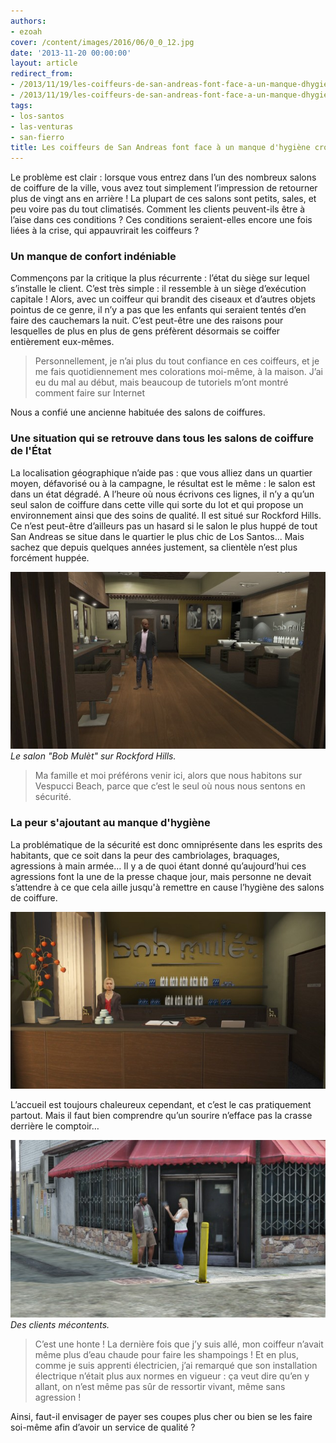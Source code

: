 ```yaml
---
authors:
- ezoah
cover: /content/images/2016/06/0_0_12.jpg
date: '2013-11-20 00:00:00'
layout: article
redirect_from:
- /2013/11/19/les-coiffeurs-de-san-andreas-font-face-a-un-manque-dhygiene-croissant
- /2013/11/19/les-coiffeurs-de-san-andreas-font-face-a-un-manque-dhygiene-croissant/
tags:
- los-santos
- las-venturas
- san-fierro
title: Les coiffeurs de San Andreas font face à un manque d'hygiène croissant
---
```



Le problème est clair : lorsque vous entrez dans l’un des nombreux salons de coiffure de la ville, vous avez tout simplement l’impression de retourner plus de vingt ans en arrière ! La plupart de ces salons sont petits, sales, et peu voire pas du tout climatisés. Comment les clients peuvent-ils être à l’aise dans ces conditions ? Ces conditions seraient-elles encore une fois liées à la crise, qui appauvrirait les coiffeurs ?

### Un manque de confort indéniable

Commençons par la critique la plus récurrente : l’état du siège sur lequel s’installe le client. C’est très simple : il ressemble à un siège d’exécution capitale ! Alors, avec un coiffeur qui brandit des ciseaux et d’autres objets pointus de ce genre, il n’y a pas que les enfants qui seraient tentés d’en faire des cauchemars la nuit. C’est peut-être une des raisons pour lesquelles de plus en plus de gens préfèrent désormais se coiffer entièrement eux-mêmes.

> Personnellement, je n’ai plus du tout confiance en ces coiffeurs, et je me fais quotidiennement mes colorations moi-même, à la maison. J’ai eu du mal au début, mais beaucoup de tutoriels m’ont montré comment faire sur Internet

Nous a confié une ancienne habituée des salons de coiffures.

### Une situation qui se retrouve dans tous les salons de coiffure de l'État

La localisation géographique n’aide pas : que vous alliez dans un quartier moyen, défavorisé ou à la campagne, le résultat est le même : le salon est dans un état dégradé. A l’heure où nous écrivons ces lignes, il n’y a qu’un seul salon de coiffure dans cette ville qui sorte du lot et qui propose un environnement ainsi que des soins de qualité. Il est situé sur Rockford Hills. Ce n’est peut-être d’ailleurs pas un hasard si le salon le plus huppé de tout San Andreas se situe dans le quartier le plus chic de Los Santos... Mais sachez que depuis quelques années justement, sa clientèle n’est plus forcément huppée.

![Le salon "Bob Mulèt" sur Rockford Hills.](/content/images/2016/06/0_0_13.jpg)
_Le salon "Bob Mulèt" sur Rockford Hills._

> Ma famille et moi préférons venir ici, alors que nous habitons sur Vespucci Beach, parce que c’est le seul où nous nous sentons en sécurité.

### La peur s'ajoutant au manque d'hygiène

La problématique de la sécurité est donc omniprésente dans les esprits des habitants, que ce soit dans la peur des cambriolages, braquages, agressions à main armée… Il y a de quoi étant donné qu’aujourd’hui ces agressions font la une de la presse chaque jour, mais personne ne devait s’attendre à ce que cela aille jusqu'à remettre en cause l’hygiène des salons de coiffure.

![](/content/images/2016/06/0_0_14.jpg)

L’accueil est toujours chaleureux cependant, et c’est le cas pratiquement partout. Mais il faut bien comprendre qu’un sourire n’efface pas la crasse derrière le comptoir…

![Des clients mécontents.](/content/images/2016/06/0_0_15.jpg)
_Des clients mécontents._

> C’est une honte ! La dernière fois que j’y suis allé, mon coiffeur n’avait même plus d’eau chaude pour faire les shampoings ! Et en plus, comme je suis apprenti électricien, j’ai remarqué que son installation électrique n’était plus aux normes en vigueur : ça veut dire qu’en y allant, on n’est même pas sûr de ressortir vivant, même sans agression !

Ainsi, faut-il envisager de payer ses coupes plus cher ou bien se les faire soi-même afin d’avoir un service de qualité ?